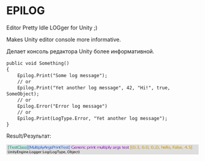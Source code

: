 # EPILOG
Editor Pretty Idle LOGger for Unity ;)

Makes Unity editor console more informative.

Делает консоль редактора Unity более информативной.

```
public void Something()
{
    Epilog.Print("Some log message");
    // or
    Epilog.Print("Yet another log message", 42, "Hi!", true, SomeObject);
    // or
    Epilog.Error("Error log message")
    // or
    Epilog.Print(LogType.Error, "Yet another log message");
}
```
Result/Результат:

![Epilog screenshot](/epilog.png)